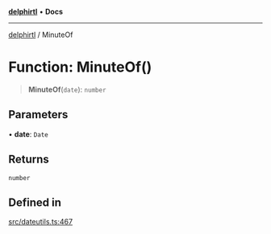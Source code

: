 [**delphirtl**](../README.md) • **Docs**

***

[delphirtl](../globals.md) / MinuteOf

# Function: MinuteOf()

> **MinuteOf**(`date`): `number`

## Parameters

• **date**: `Date`

## Returns

`number`

## Defined in

[src/dateutils.ts:467](https://github.com/chuacw/delphirtl/blob/05c2ea653decdb53a49ed6866b6aa0d956ef8b01/src/dateutils.ts#L467)
